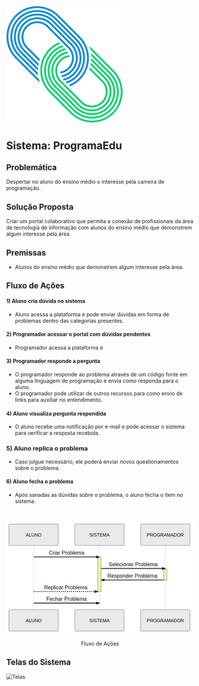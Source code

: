 ![Logo](assets/logo.png)
---

# Sistema: ProgramaEdu

## Problemática

Despertar no aluno do ensino médio o interesse pela carreira de programação.


## Solução Proposta

Criar um portal colaborativo que permita a conexão de profissionais da área de tecnologia de informação com alunos do ensino médio que demonstrem algum interesse pela área. 

## Premissas

- Alunos do ensino médio que demonstrem algum interesse pela área.

## Fluxo de Ações

#### 1) Aluno cria dúvida no sistema
- Aluno acessa a plataforma e pode enviar dúvidas em forma de problemas dentro das categorias presentes.

#### 2) Programador acessar o portal com dúvidas pendentes
- Programador acessa a plataforma e  

#### 3) Programador responde a pergunta
- O programador responde ao problema através de um código fonte em alguma linguagem de programação e envia como responda para o aluno.
- O programador pode utilizar de outros recursos para como envio de links para auxiliar no entendimento.

#### 4) Aluno visualiza pergunta respondida
- O aluno recebe uma notificação por e-mail e pode acessar o sistema para verificar a resposta recebida.

### 5) Aluno replica o problema
- Caso julgue necessário, ele poderá enviar novos questionamentos sobre o problema.

#### 6) Aluno fecha o problema
- Após sanadas as dúvidas sobre o problema, o aluno fecha o item no sistema.

<br>

![Fluxo de Ações](assets/sequenceDiagram.png)
<center>
Fluxo de Ações
</center>

## Telas do Sistema

![Telas](assets/gycDrKJOX2.gif)
